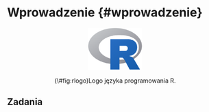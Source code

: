 
# Wprowadzenie {#wprowadzenie}


<!-- akapit o złożoności -->
<!-- historia (języki ewoluują) -->
<!-- + many ways to solve the same problem -->

<!-- why we code? -->
<!-- cost of reproduction! (economy) -->
<!-- money, money, money -->
<!-- reproducibility -->

<!-- group work -->

<!-- https://csgillespie.github.io/efficientR/collaboration.html#coding-style -->
<!-- There are, however, general principles that most programmers agree on, such as: -->

<!--     Use modular code; -->
<!--     Comment your code; -->
<!--     Don’t Repeat Yourself (DRY); -->
<!--     Be concise, clear and consistent. -->

<!-- why r (https://adv-r.hadley.nz/introduction.html)-->

<!-- (\@ref(fig:rlogo)).  -->

<div class="figure" style="text-align: center">
<img src="images/Rlogo.png" alt="Logo języka programowania R." width="25%" />
<p class="caption">(\#fig:rlogo)Logo języka programowania R.</p>
</div>

<!-- gdzie zdobyć wiedzę (online resources) -->
<!-- everything takes time -->

<!-- akapit o inspiracjach -->
<!-- https://rstudio-education.github.io/hopr/ -->
<!-- https://www.datacamp.com/courses/free-introduction-to-r -->
<!-- https://rstudio.cloud/learn/primers -->
<!-- https://csgillespie.github.io/efficientR/ -->
<!-- http://jarekj.home.amu.edu.pl/?page_id=36 -->
<!-- https://speakerdeck.com/jennybc/zen-and-the-art-of-workflow-maintenance -->
<!-- http://adv-r.hadley.nz/ -->

## Zadania
